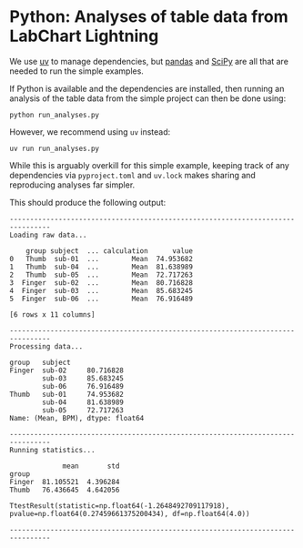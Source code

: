 # Python: Analyses of table data from LabChart Lightning

We use [uv](https://docs.astral.sh/uv) to manage dependencies, but
[pandas](https://pandas.pydata.org/) and [SciPy](https://scipy.org/) are all
that are needed to run the simple examples.

If Python is available and the dependencies are installed, then running an
analysis of the table data from the simple project can then be done using:
```shell
python run_analyses.py
```

However, we recommend using `uv` instead:
```shell
uv run run_analyses.py
```
While this is arguably overkill for this simple example, keeping track of any
dependencies via `pyproject.toml` and `uv.lock` makes sharing and reproducing
analyses far simpler.

This should produce the following output:
```
--------------------------------------------------------------------------------
Loading raw data...

    group subject  ... calculation      value
0   Thumb  sub-01  ...        Mean  74.953682
1   Thumb  sub-04  ...        Mean  81.638989
2   Thumb  sub-05  ...        Mean  72.717263
3  Finger  sub-02  ...        Mean  80.716828
4  Finger  sub-03  ...        Mean  85.683245
5  Finger  sub-06  ...        Mean  76.916489

[6 rows x 11 columns]

--------------------------------------------------------------------------------
Processing data...

group   subject
Finger  sub-02     80.716828
        sub-03     85.683245
        sub-06     76.916489
Thumb   sub-01     74.953682
        sub-04     81.638989
        sub-05     72.717263
Name: (Mean, BPM), dtype: float64

--------------------------------------------------------------------------------
Running statistics...

             mean       std
group
Finger  81.105521  4.396284
Thumb   76.436645  4.642056

TtestResult(statistic=np.float64(-1.2648492709117918), pvalue=np.float64(0.27459661375200434), df=np.float64(4.0))

--------------------------------------------------------------------------------
```
